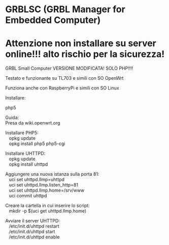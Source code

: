 GRBLSC (GRBL Manager for Embedded Computer)
======

Attenzione non installare su server online!!! alto rischio per la sicurezza!
======
   
<p>GRBL Small Computer VERSIONE MODIFICATA! SOLO PHP!!!!</p>

<p>Testato e funzionante su TL703 e simili con SO OpenWrt</p>
<p>Funziona anche con RaspberryPi e simili con SO Linux</p>

<p>Installare:</p>

<p>php5</p>

<p>Guida:<br />
Presa da wiki.openwrt.org</p>

<p>Installare PHP5:<br />
&nbsp; &nbsp;opkg update<br />
&nbsp; &nbsp;opkg install php5 php5-cgi</p>

<p>Installare UHTTPD:<br />
&nbsp; &nbsp;opkg update<br />
&nbsp; &nbsp;opkg install uhttpd</p>

<p>Aggiungere una nuova istanza sulla porta 81:<br />
&nbsp; &nbsp;uci set uhttpd.llmp=uhttpd<br />
&nbsp; &nbsp;uci set uhttpd.llmp.listen_http=81<br />
&nbsp; &nbsp;uci set uhttpd.llmp.home=/srv/www<br />
&nbsp; &nbsp;uci commit uhttpd</p>

<p>Creare la cartella in cui inserire lo script:<br />
&nbsp; &nbsp;mkdir -p $(uci get uhttpd.llmp.home)</p>

<p>Avviare il server UHTTPD:<br />
&nbsp; &nbsp;/etc/init.d/uhttpd restart<br />
&nbsp; &nbsp;/etc/init.d/uhttpd start<br />
&nbsp; &nbsp;/etc/init.d/uhttpd enable</p>
